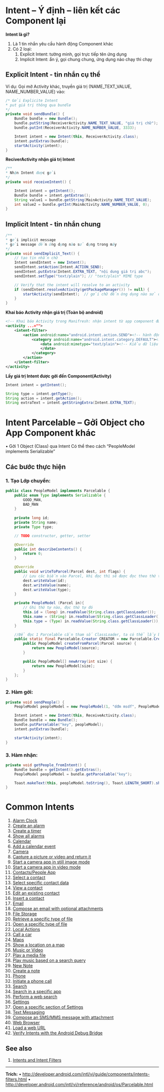 # Intent – Ý định – liên kết các Component lại
**Intent là gì?**
1.	Là 1 tin nhắn yêu cầu hành động Component khác
2.	Có 2 loại:
    1.	Explicit Intent: tường minh, gọi trực tiếp tên ứng dụng
    2.	Implicit Intent: ẩn ý, gọi chung chung, ứng dụng nào chạy thì chạy

## Explicit Intent - tin nhắn cụ thể
Ví dụ: Gọi mở Activity khác, truyền giá trị (NAME_TEXT_VALUE, NAME_NUMBER_VALUE) vào:

```java
/* Gởi Explicite Intent
* put giá trị thông qua bundle
*/
private void sendBundle() {
	Bundle bundle = new Bundle();
	bundle.putString(ReceiverActivity.NAME_TEXT_VALUE, "giá trị chữ");
	bundle.putInt(ReceiverActivity.NAME_NUMBER_VALUE, 3333);

	Intent intent = new Intent(this, ReceiverActivity.class);
	intent.putExtras(bundle);
	startActivity(intent);
}

```

**ReciverActivity nhận giá trị Intent**
```java
/**
* Nhận Intent được gởi
*/
private void receiveIntent() {

    Intent intent = getIntent();
    Bundle bundle = intent.getExtras();
    String value1 = bundle.getString(MainActivity.NAME_TEXT_VALUE);
    int value2 = bundle.getInt(MainActivity.NAME_NUMBER_VALUE, 0);
}

```

## Implicit Intent - tin nhắn chung
```java
/**
* gởi implicit message
* gởi message đến ứng dụng nào sử dụng trong máy
*/
private void sendImplicit_Text() {
    // tạo tin nhắn chữ
    Intent sendIntent = new Intent();
    sendIntent.setAction(Intent.ACTION_SEND);
    sendIntent.putExtra(Intent.EXTRA_TEXT, "nội dung giá trị abc");
    sendIntent.setType("text/plain"); // "text/plain" MIME type

    // Verify that the intent will resolve to an activity
    if (sendIntent.resolveActivity(getPackageManager()) != null) {
        startActivity(sendIntent);  // gởi chữ đến ứng dụng nào sử dụng
    }
}

```

**Khai báo Activity nhận giá trị (Toàn bộ android)**
```xml
<!-- Khai báo Activity trong Manifresh: nhận intent từ app component đưa về -->
<activity ...="">
	<intent-filter>
		<action android:name="android.intent.action.SEND"><!-- hành động -->
			<category android:name="android.intent.category.DEFAULT"><!-- loại -->
				<data android:mimetype="text/plain"><!-- Kiểu dữ liệu -->
				</data>
			</category>
		</action>
	</intent-filter>
</activity>

```

**Lấy giá trị Intent được gởi đến Component(Activity)**
```java
Intent intent = getIntent();

String type = intent.getType();
String action = intent.getAction();
String extraText = intent.getStringExtra(Intent.EXTRA_TEXT);

```

# Intent Parcelable – Gởi Object cho App Component khác
•	Gởi 1 Object (Class) qua Intent
Có thể theo cách “PeopleModel implements Serializable”

## Các bước thực hiện
### 1.	Tạo Lớp chuyển:
```java
public class PeopleModel implements Parcelable {
	public enum Type implements Serializable {
        GOOD_MAN,
        BAD_MAN
    }
	
    private long id;
    private String name;
    private Type type;

    // TODO constructor, getter, setter

    @Override
    public int describeContents() {
        return 0;
    }

    @Override
    public void writeToParcel(Parcel dest, int flags) {
        // Lưu các biến vào Parcel, khi đọc thì sẽ được đọc theo thứ tự khi ghi.
        dest.writeValue(id);
        dest.writeValue(name);
        dest.writeValue(type);
    }

    private PeopleModel (Parcel in){
        // Ghi thứ tự nào, đọc thứ tự đó
        this.id = (long) in.readValue(String.class.getClassLoader());
        this.name = (String) in.readValue(String.class.getClassLoader());
        this.type = (Type) in.readValue(String.class.getClassLoader());
    }

    //Để đọc 1 Parcelable cần tham số ClassLoader, ta có thể lấy bằng hàm getClassLoader()
    public static final Parcelable.Creator CREATOR = new Parcelable.Creator() {
        public PeopleModel createFromParcel(Parcel source) {
            return new PeopleModel(source);
        }

        public PeopleModel[] newArray(int size) {
            return new PeopleModel[size];
        }
    };
}

```
### 2.	Hàm gởi:
```java
private void sendPeople() {
	PeopleModel peopleModel = new PeopleModel(1, "dđm msdf", PeopleModel.Type.BAD_MAN);

	Intent intent = new Intent(this, ReceiveActivity.class);
	Bundle bundle = new Bundle();
	bundle.putParcelable("key", peopleModel);
	intent.putExtras(bundle);

	startActivity(intent);
}

```
### 3.	Hàm nhận:
```java
private void getPeople_fromIntent() {
	Bundle bundle = getIntent().getExtras();
	PeopleModel peopleModel = bundle.getParcelable("key");

	Toast.makeText(this, peopleModel.toString(), Toast.LENGTH_SHORT).show();
}

```

# Common Intents

1. [Alarm Clock](https://developer.android.com/guide/components/intents-common.html?hl=vi#Clock)
  1. [Create an alarm](https://developer.android.com/guide/components/intents-common.html?hl=vi#CreateAlarm)
  2. [Create a timer](https://developer.android.com/guide/components/intents-common.html?hl=vi#CreateTimer)
  3. [Show all alarms](https://developer.android.com/guide/components/intents-common.html?hl=vi#ShowAlarms)
2. [Calendar](https://developer.android.com/guide/components/intents-common.html?hl=vi#Calendar)
  1. [Add a calendar event](https://developer.android.com/guide/components/intents-common.html?hl=vi#AddEvent)
3. [Camera](https://developer.android.com/guide/components/intents-common.html?hl=vi#Camera)
  1. [Capture a picture or video and return it](https://developer.android.com/guide/components/intents-common.html?hl=vi#ImageCapture)
  2. [Start a camera app in still image mode](https://developer.android.com/guide/components/intents-common.html?hl=vi#CameraStill)
  3. [Start a camera app in video mode](https://developer.android.com/guide/components/intents-common.html?hl=vi#CameraVideo)
4. [Contacts/People App](https://developer.android.com/guide/components/intents-common.html?hl=vi#Contacts)
  1. [Select a contact](https://developer.android.com/guide/components/intents-common.html?hl=vi#PickContact)
  2. [Select specific contact data](https://developer.android.com/guide/components/intents-common.html?hl=vi#PickContactDat)
  3. [View a contact](https://developer.android.com/guide/components/intents-common.html?hl=vi#ViewContact)
  4. [Edit an existing contact](https://developer.android.com/guide/components/intents-common.html?hl=vi#EditContact)
  5. [Insert a contact](https://developer.android.com/guide/components/intents-common.html?hl=vi#InsertContact)
5. [Email](https://developer.android.com/guide/components/intents-common.html?hl=vi#Email)
  1. [Compose an email with optional attachments](https://developer.android.com/guide/components/intents-common.html?hl=vi#ComposeEmail)
6. [File Storage](https://developer.android.com/guide/components/intents-common.html?hl=vi#Storage)
  1. [Retrieve a specific type of file](https://developer.android.com/guide/components/intents-common.html?hl=vi#GetFile)
  2. [Open a specific type of file](https://developer.android.com/guide/components/intents-common.html?hl=vi#OpenFile)
7. [Local Actions](https://developer.android.com/guide/components/intents-common.html?hl=vi#Local)
  1. [Call a car](https://developer.android.com/guide/components/intents-common.html?hl=vi#CallCar)
8. [Maps](https://developer.android.com/guide/components/intents-common.html?hl=vi#Maps)
  1. [Show a location on a map](https://developer.android.com/guide/components/intents-common.html?hl=vi#ViewMap)
9. [Music or Video](https://developer.android.com/guide/components/intents-common.html?hl=vi#Music)
  1. [Play a media file](https://developer.android.com/guide/components/intents-common.html?hl=vi#PlayMedia)
  2. [Play music based on a search query](https://developer.android.com/guide/components/intents-common.html?hl=vi#PlaySearch)
10. [New Note](https://developer.android.com/guide/components/intents-common.html?hl=vi#NewNote)
  1. [Create a note](https://developer.android.com/guide/components/intents-common.html?hl=vi#CreateNote)
11. [Phone](https://developer.android.com/guide/components/intents-common.html?hl=vi#Phone)
  1. [Initiate a phone call](https://developer.android.com/guide/components/intents-common.html?hl=vi#DialPhone)
12. [Search](https://developer.android.com/guide/components/intents-common.html?hl=vi#Search)
  1. [Search in a specific app](https://developer.android.com/guide/components/intents-common.html?hl=vi#SearchOnApp)
  2. [Perform a web search](https://developer.android.com/guide/components/intents-common.html?hl=vi#SearchWeb)
13. [Settings](https://developer.android.com/guide/components/intents-common.html?hl=vi#Settings)
  1. [Open a specific section of Settings](https://developer.android.com/guide/components/intents-common.html?hl=vi#OpenSettings)
14. [Text Messaging](https://developer.android.com/guide/components/intents-common.html?hl=vi#Messaging)
  1. [Compose an SMS/MMS message with attachment](https://developer.android.com/guide/components/intents-common.html?hl=vi#SendMessage)
15. [Web Browser](https://developer.android.com/guide/components/intents-common.html?hl=vi#Browser)
  1. [Load a web URL](https://developer.android.com/guide/components/intents-common.html?hl=vi#ViewUrl)
16. [Verify Intents with the Android Debug Bridge](https://developer.android.com/guide/components/intents-common.html?hl=vi#AdbIntents)

## **See also**

1. [Intents and Intent Filters](https://developer.android.com/guide/components/intents-filters.html?hl=vi)

---
**Trích:**
•	http://developer.android.com/intl/vi/guide/components/intents-filters.html
•	http://developer.android.com/intl/vi/reference/android/os/Parcelable.html
